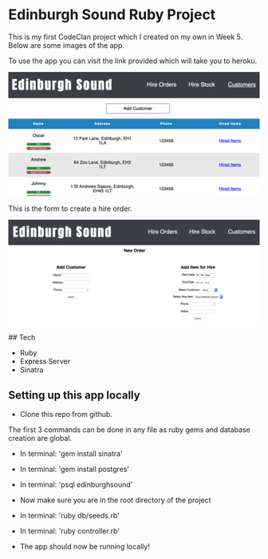 
# Edinburgh Sound Ruby Project 

This is my first CodeClan project which I created on my own in Week 5. Below are some images of the app.  

To use the app you can visit the link provided which will take you to heroku.

![Customer Images](images/customers.png)

This is the form to create a hire order.

![](images/create-order.png)


## Tech 

 - Ruby
 - Express Server
 - Sinatra 
 

## Setting up this app locally 

- Clone this repo from github.

The first 3 commands can be done in any file as ruby gems and database creation are global. 

- In terminal: 'gem install sinatra'

- In terminal: 'gem install postgres'

- In terminal: 'psql edinburghsound'

- Now make sure you are in the root directory of the project

- In terminal: 'ruby db/seeds.rb'

- In terminal: 'ruby controller.rb'

- The app should now be running locally!
